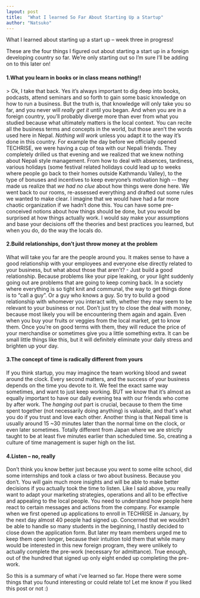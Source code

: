 ```yaml
---
layout: post
title:  "What I learned So Far About Starting Up a Startup"
author: "Natsuko"
---
```



What I learned about starting up a start up – week three in progress!

These are the four things I figured out about starting a start up in a foreign developing country so far. We’re only starting out so I’m sure I’ll be adding on to this later on!

<h4>1.What you learn in books or in class means nothing!!</h4>>
Ok, I take that back. Yes it’s always important to dig deep into books, podcasts, attend seminars and so forth to gain some basic knowledge on how to run a business. But the truth is, that knowledge will only take you so far, and you never will <i>really get it</i> until you began. And when you are in a foreign country, you’ll probably diverge more than ever from what you studied because what ultimately matters is the local context. You can recite all the business terms and concepts in the world, but those aren’t the words used here in Nepal. <i>Nothing will work</i> unless you adapt it to the way it’s done in this country. 
For example the day before we officially opened TECHRISE, we were having a cup of tea with our Nepali friends. They completely drilled us that evening and we realized that we knew nothing about Nepali style management. From how to deal with absences, tardiness, various holidays (some festival related holidays could lead up to weeks where people go back to their homes outside Kathmandu Valley), to the type of bonuses and incentives to keep everyone’s motivation high -- they made us realize that <i>we had no clue</i> about how things were done here. We went back to our rooms, re-assessed everything and drafted out some rules we wanted to make clear. I imagine that we would have had a far more chaotic organization if we hadn’t done this. You can have some pre-conceived notions about how things should be done, but you would be surprised at how things actually work. I would say make your assumptions and base your decisions off the theories and best practices you learned, but when you do, do the way the locals do. 

<h4>2.Build relationships, don’t just throw money at the problem</h4>
What will take you far are the people around you. It makes sense to have a good relationship with your employees and everyone else directly related to your business, but what about those that aren't? - Just build a good relationship. Because problems like your pipe leaking, or your light suddenly going out are problems that are going to keep coming back. In a society where everything is so tight knit and communal, the way to get things done is to “call a guy”. Or a guy who knows a guy. So try to build a good relationship with whomever you interact with, whether they may seem to be relevant to your business or not. Don’t just try to close the deal with money, because most likely you will be encountering them again and again. Even when you buy your fruits or veggies from the local market, get to know them. Once you’re on good terms with them, they will reduce the price of your merchandise or sometimes give you a little something extra. It can be small little things like this, but it will definitely eliminate your daily stress and brighten up your day. 

<h4>3.The concept of time is radically different from yours</h4>
If you think startup, you may imagince the team working blood and sweat around the clock. Every second matters, and the success of your business depends on the time you devote to it. We feel the exact same way sometimes, and want to just keep working. BUT we know that it’s almost as equally important to have our daily evening tea with our friends who come by after work. The <i>hanging out</i> part is crucial, because to them the time spent together (not necessarily doing anything) is valuable, and that's what you do if you trust and love each other. Another thing is that Nepali time is usually around 15 ~30 minutes later than the normal time on the clock, or even later sometimes. Totally different from Japan where we are strictly taught to be at least five minutes earlier than scheduled time. So, creating a culture of time management is super high on the list. 

<h4>4.Listen – no, really</h4>
Don’t think you know better just because you went to some elite school, did some internships and took a class or two about business. Because you don’t. You will gain much more insights and will be able to make better decisions if you actually took the time to listen. Like I said above, you really want to adapt your marketing strategies, operations and all to be effective and appealing to the local people. You need to understand how people here react to certain messages and actions from the company. For example when we first opened up applications to enroll in TECHRISE in January, by the next day almost 40 people had signed up. Concerned that we wouldn’t be able to handle so many students in the beginning, I hastily decided to close down the application form. But later my team members urged me to keep them open longer, because their intuition told them that while many would be interested in this new foreign program, they were unlikely to actually complete the pre-work (necessary for admittance). True enough, out of the hundred that signed up only eight ended up completing the pre-work. 


So this is a summary of what i've learned so far. Hope there were some things that you found interesting or could relate to! Let me know if you liked this post or not :)





